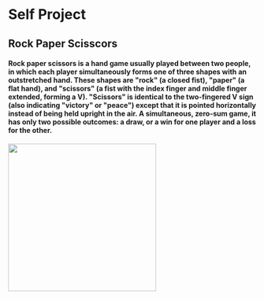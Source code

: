 # Self Project
<h2>Rock Paper Scisscors</h2>
<p><h4>Rock paper scissors  is a hand game usually played between two people, in which each player simultaneously forms one of three shapes with an outstretched hand. 
These shapes are "rock" (a closed fist), "paper" (a flat hand), and "scissors" (a fist with the index finger and middle finger extended, forming a V). 
"Scissors" is identical to the two-fingered V sign (also indicating "victory" or "peace") except that it is pointed horizontally instead of being held upright in the air.
A simultaneous, zero-sum game, it has only two possible outcomes: a draw, or a win for one player and a loss for the other.</h4><p/>


<p><img src="https://www.google.com/imgres?imgurl=https%3A%2F%2Fupload.wikimedia.org%2Fwikipedia%2Fcommons%2Fthumb%2F6%2F67%2FRock-paper-scissors.svg%2F1200px-Rock-paper-scissors.svg.png&imgrefurl=https%3A%2F%2Fen.wikipedia.org%2Fwiki%2FRock_paper_scissors&tbnid=El5dOqGmmfl2OM&vet=12ahUKEwjGuYzfnqTrAhVxA7cAHRGwDL8QMygAegUIARDPAQ..i&docid=Fc0rzBSo7XvG0M&w=1200&h=1148&q=rock%20paper%20scissors&ved=2ahUKEwjGuYzfnqTrAhVxA7cAHRGwDL8QMygAegUIARDPAQ" width="300" height="300"></p>





